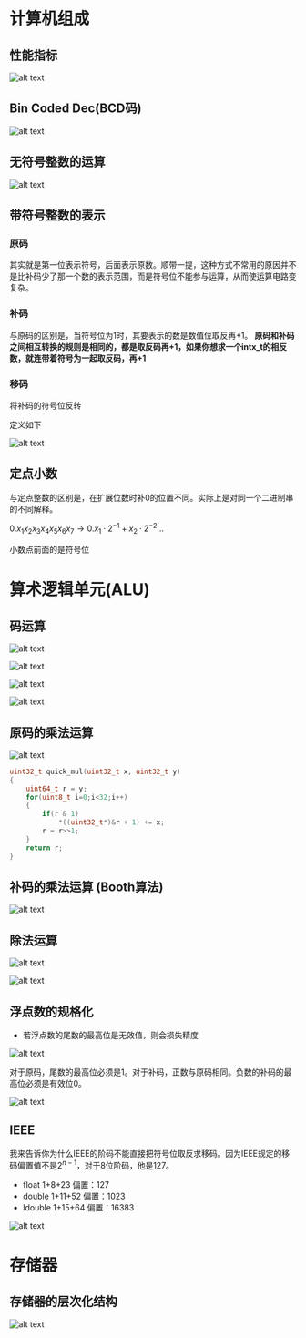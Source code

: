  
# 计算机组成

## 性能指标

![alt text](image.png)

## Bin Coded Dec(BCD码)

![alt text](image-1.png)

## 无符号整数的运算

![alt text](image-2.png)

## 带符号整数的表示

### 原码

其实就是第一位表示符号，后面表示原数。顺带一提，这种方式不常用的原因并不是比补码少了那一个数的表示范围，而是符号位不能参与运算，从而使运算电路变复杂。

### 补码

与原码的区别是，当符号位为1时，其要表示的数是数值位取反再+1。
**原码和补码之间相互转换的规则是相同的，都是取反码再+1，如果你想求一个intx_t的相反数，就连带着符号为一起取反码，再+1**

### 移码

将补码的符号位反转

定义如下

![alt text](image-13.png)

## 定点小数

与定点整数的区别是，在扩展位数时补0的位置不同。实际上是对同一个二进制串的不同解释。

$0.x_1 x_2 x_3 x_4 x_5 x_6 x_7 \to 0.x_1 \cdot 2^{-1} + x_2 \cdot 2^{-2} ...$

小数点前面的是符号位

# 算术逻辑单元(ALU)

## 码运算

![alt text](image-3.png)

![alt text](image-4.png)

![alt text](image-5.png)

![alt text](image-6.png)

## 原码的乘法运算

![alt text](image-7.png)

```cpp
uint32_t quick_mul(uint32_t x, uint32_t y)
{
    uint64_t r = y;
    for(uint8_t i=0;i<32;i++)
    {
        if(r & 1)
            *((uint32_t*)&r + 1) += x;
        r = r>>1;
    }
    return r;
}
```

## 补码的乘法运算 (Booth算法)

![alt text](image-8.png)

## 除法运算

![alt text](image-9.png)

![alt text](image-10.png)

## 浮点数的规格化

* 若浮点数的尾数的最高位是无效值，则会损失精度

![alt text](image-11.png)

对于原码，尾数的最高位必须是1。对于补码，正数与原码相同。负数的补码的最高位必须是有效位0。

![alt text](image-12.png)

## IEEE

我来告诉你为什么IEEE的阶码不能直接把符号位取反求移码。因为IEEE规定的移码偏置值不是$2^{n-1}$，对于8位阶码，他是127。

* float   1+8+23   偏置：127
* double  1+11+52  偏置：1023
* ldouble 1+15+64  偏置：16383

![alt text](image-14.png)

# 存储器

## 存储器的层次化结构

![alt text](image-15.png)

## 